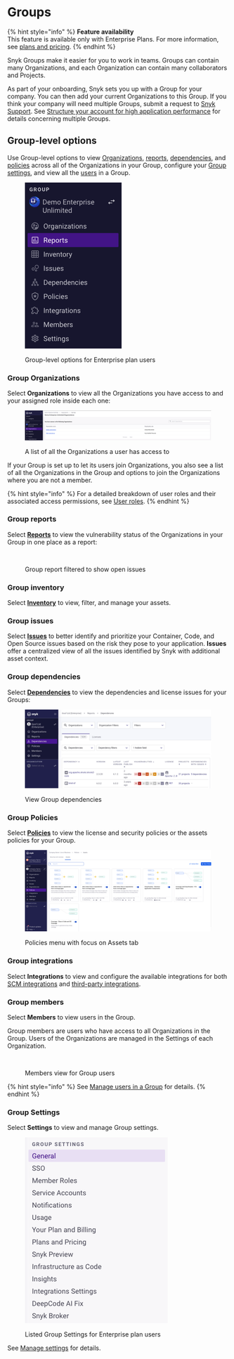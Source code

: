 # Groups

{% hint style="info" %}
**Feature availability**\
This feature is available only with Enterprise Plans. For more information, see [plans and pricing](https://snyk.io/plans/).
{% endhint %}

Snyk Groups make it easier for you to work in teams. Groups can contain many Organizations, and each Organization can contain many collaborators and Projects.

As part of your onboarding, Snyk sets you up with a Group for your company. You can then add your current Organizations to this Group. If you think your company will need multiple Groups, submit a request to [Snyk Support](https://support.snyk.io). See [Structure your account for high application performance](../../structure-your-account-for-high-application-performance.md) for details concerning multiple Groups.

## Group-level options

Use Group-level options to view [Organizations](./#group-organizations), [reports](./#group-reports), [dependencies](./#group-dependencies), and [policies](./#group-policies) across all of the Organizations in your Group, configure your [Group settings](./#group-settings), and view all the [users](./#group-members) in a Group.

<figure><img src="../../../.gitbook/assets/group-level-options.png" alt=""><figcaption><p>Group-level options for Enterprise plan users</p></figcaption></figure>

### Group Organizations

Select **Organizations** to view all the Organizations you have access to and your assigned role inside each one:

<figure><img src="../../../.gitbook/assets/group-orgs-list.png" alt=""><figcaption><p>A list of all the Organizations a user has access to</p></figcaption></figure>

If your Group is set up to let its users join Organizations, you also see a list of all the Organizations in the Group and options to join the Organizations where you are not a member.

{% hint style="info" %}
For a detailed breakdown of user roles and their associated access permissions, see [User roles](../../user-roles/).
{% endhint %}

### Group reports

Select [**Reports**](../../../manage-issues/reporting/) to view the vulnerability status of the Organizations in your Group in one place as a report:

<div align="left"><figure><img src="../../../.gitbook/assets/Reports.png" alt=""><figcaption><p>Group report filtered to show open issues</p></figcaption></figure></div>

### Group inventory

Select [**Inventory**](../../../manage-assets/overview.md#inventory-menu) to view, filter, and manage your assets.&#x20;

### Group issues

Select [**Issues**](../../../manage-risk/prioritize-issues-for-fixing/) to better identify and prioritize your Container, Code, and Open Source issues based on the risk they pose to your application. **Issues** offer a centralized view of all the issues identified by Snyk with additional asset context.

### Group dependencies

Select [**Dependencies**](../../../manage-risk/reporting/dependencies-and-licenses/) to view the dependencies and license issues for your Groups:

<div align="left"><figure><img src="../../../.gitbook/assets/dependencies (2) (1).png" alt=""><figcaption><p>View Group dependencies</p></figcaption></figure></div>

### Group Policies

Select [**Policies**](../../../manage-risk/policies/) to view the license and security policies or the assets policies for your Group.

<figure><img src="../../../.gitbook/assets/image (725).png" alt=""><figcaption><p>Policies menu with focus on Assets tab</p></figcaption></figure>

### Group integrations

Select **Integrations** to view and configure the available integrations for both [SCM integrations](../../../developer-tools/scm-integrations/group-level-integrations/) and [third-party integrations](../../../integrations/overview.md).

### Group members

Select **Members** to view users in the Group.

Group members are users who have access to all Organizations in the Group. Users of the Organizations are managed in the Settings of each Organization.

<figure><img src="../../../.gitbook/assets/2024-04-02_09-41-48.png" alt=""><figcaption><p>Members view for Group users</p></figcaption></figure>

{% hint style="info" %}
See [Manage users in a Group](manage-users-in-a-group.md) for details.
{% endhint %}

### Group Settings

Select **Settings** to view and manage Group settings.

<figure><img src="../../../.gitbook/assets/group-settings.png" alt=""><figcaption><p>Listed Group Settings for Enterprise plan users</p></figcaption></figure>

See [Manage settings](../group-and-organization-settings.md) for details.
